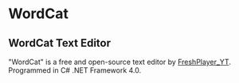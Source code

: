 # WordCat
## WordCat Text Editor
"WordCat" is a free and open-source text editor by [FreshPlayer_YT](https://www.freshplayeryt.com/).\
Programmed in C# .NET Framework 4.0.


